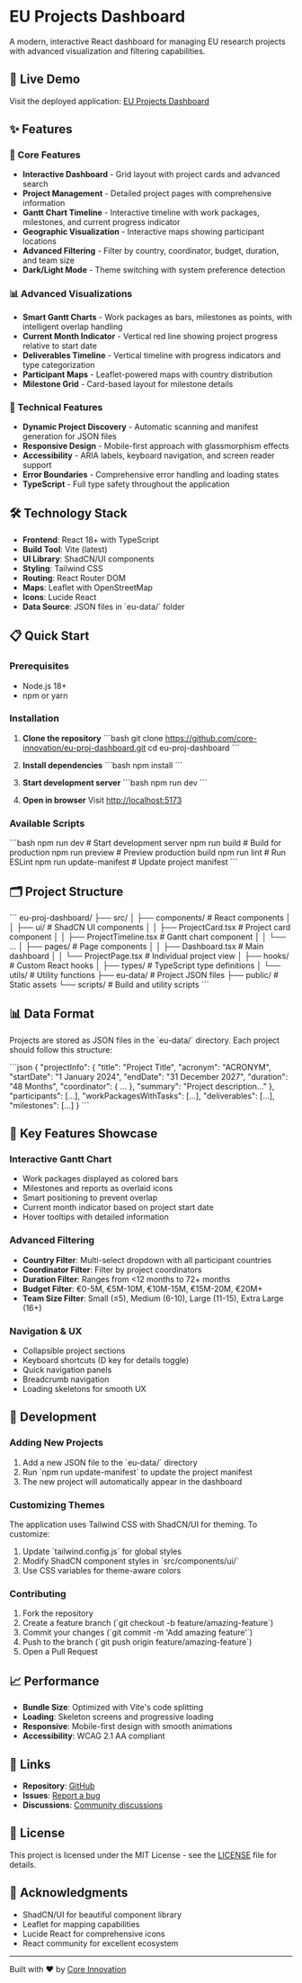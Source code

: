 # EU Projects Dashboard

A modern, interactive React dashboard for managing EU research projects with advanced visualization and filtering capabilities.

## 🚀 Live Demo

Visit the deployed application: [EU Projects Dashboard](https://corebeatdev.eu/)

## ✨ Features

### 🎯 Core Features
- **Interactive Dashboard** - Grid layout with project cards and advanced search
- **Project Management** - Detailed project pages with comprehensive information
- **Gantt Chart Timeline** - Interactive timeline with work packages, milestones, and current progress indicator
- **Geographic Visualization** - Interactive maps showing participant locations
- **Advanced Filtering** - Filter by country, coordinator, budget, duration, and team size
- **Dark/Light Mode** - Theme switching with system preference detection

### 📊 Advanced Visualizations
- **Smart Gantt Charts** - Work packages as bars, milestones as points, with intelligent overlap handling
- **Current Month Indicator** - Vertical red line showing project progress relative to start date
- **Deliverables Timeline** - Vertical timeline with progress indicators and type categorization
- **Participant Maps** - Leaflet-powered maps with country distribution
- **Milestone Grid** - Card-based layout for milestone details

### 🔧 Technical Features
- **Dynamic Project Discovery** - Automatic scanning and manifest generation for JSON files
- **Responsive Design** - Mobile-first approach with glassmorphism effects
- **Accessibility** - ARIA labels, keyboard navigation, and screen reader support
- **Error Boundaries** - Comprehensive error handling and loading states
- **TypeScript** - Full type safety throughout the application

## 🛠️ Technology Stack

- **Frontend**: React 18+ with TypeScript
- **Build Tool**: Vite (latest)
- **UI Library**: ShadCN/UI components
- **Styling**: Tailwind CSS
- **Routing**: React Router DOM
- **Maps**: Leaflet with OpenStreetMap
- **Icons**: Lucide React
- **Data Source**: JSON files in \`eu-data/\` folder

## 📋 Quick Start

### Prerequisites
- Node.js 18+ 
- npm or yarn

### Installation

1. **Clone the repository**
\`\`\`bash
git clone https://github.com/core-innovation/eu-proj-dashboard.git
cd eu-proj-dashboard
\`\`\`

2. **Install dependencies**
\`\`\`bash
npm install
\`\`\`

3. **Start development server**
\`\`\`bash
npm run dev
\`\`\`

4. **Open in browser**
Visit [http://localhost:5173](http://localhost:5173)

### Available Scripts

\`\`\`bash
npm run dev          # Start development server
npm run build        # Build for production
npm run preview      # Preview production build
npm run lint         # Run ESLint
npm run update-manifest  # Update project manifest
\`\`\`

## 🗂️ Project Structure

\`\`\`
eu-proj-dashboard/
├── src/
│   ├── components/          # React components
│   │   ├── ui/             # ShadCN UI components
│   │   ├── ProjectCard.tsx # Project card component
│   │   ├── ProjectTimeline.tsx # Gantt chart component
│   │   └── ...
│   ├── pages/              # Page components
│   │   ├── Dashboard.tsx   # Main dashboard
│   │   └── ProjectPage.tsx # Individual project view
│   ├── hooks/              # Custom React hooks
│   ├── types/              # TypeScript type definitions
│   └── utils/              # Utility functions
├── eu-data/                # Project JSON files
├── public/                 # Static assets
└── scripts/                # Build and utility scripts
\`\`\`

## 📊 Data Format

Projects are stored as JSON files in the \`eu-data/\` directory. Each project should follow this structure:

\`\`\`json
{
  "projectInfo": {
    "title": "Project Title",
    "acronym": "ACRONYM",
    "startDate": "1 January 2024",
    "endDate": "31 December 2027",
    "duration": "48 Months",
    "coordinator": { ... },
    "summary": "Project description..."
  },
  "participants": [...],
  "workPackagesWithTasks": [...],
  "deliverables": [...],
  "milestones": [...]
}
\`\`\`

## 🎨 Key Features Showcase

### Interactive Gantt Chart
- Work packages displayed as colored bars
- Milestones and reports as overlaid icons
- Smart positioning to prevent overlap
- Current month indicator based on project start date
- Hover tooltips with detailed information

### Advanced Filtering
- **Country Filter**: Multi-select dropdown with all participant countries
- **Coordinator Filter**: Filter by project coordinators
- **Duration Filter**: Ranges from <12 months to 72+ months
- **Budget Filter**: €0-5M, €5M-10M, €10M-15M, €15M-20M, €20M+
- **Team Size Filter**: Small (≤5), Medium (6-10), Large (11-15), Extra Large (16+)

### Navigation & UX
- Collapsible project sections
- Keyboard shortcuts (D key for details toggle)
- Quick navigation panels
- Breadcrumb navigation
- Loading skeletons for smooth UX

## 🔧 Development

### Adding New Projects
1. Add a new JSON file to the \`eu-data/\` directory
2. Run \`npm run update-manifest\` to update the project manifest
3. The new project will automatically appear in the dashboard

### Customizing Themes
The application uses Tailwind CSS with ShadCN/UI for theming. To customize:
1. Update \`tailwind.config.js\` for global styles
2. Modify ShadCN component styles in \`src/components/ui/\`
3. Use CSS variables for theme-aware colors

### Contributing
1. Fork the repository
2. Create a feature branch (\`git checkout -b feature/amazing-feature\`)
3. Commit your changes (\`git commit -m 'Add amazing feature'\`)
4. Push to the branch (\`git push origin feature/amazing-feature\`)
5. Open a Pull Request

## 📈 Performance

- **Bundle Size**: Optimized with Vite's code splitting
- **Loading**: Skeleton screens and progressive loading
- **Responsive**: Mobile-first design with smooth animations
- **Accessibility**: WCAG 2.1 AA compliant

## 🔗 Links

- **Repository**: [GitHub](https://github.com/core-innovation/eu-proj-dashboard)
- **Issues**: [Report a bug](https://github.com/core-innovation/eu-proj-dashboard/issues)
- **Discussions**: [Community discussions](https://github.com/core-innovation/eu-proj-dashboard/discussions)

## 📄 License

This project is licensed under the MIT License - see the [LICENSE](LICENSE) file for details.

## 🙏 Acknowledgments

- ShadCN/UI for beautiful component library
- Leaflet for mapping capabilities
- Lucide React for comprehensive icons
- React community for excellent ecosystem

---

Built with ❤️ by [Core Innovation](https://github.com/core-innovation)
